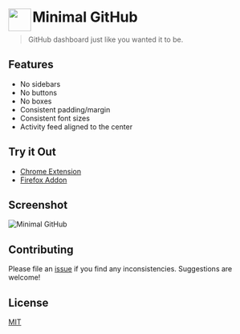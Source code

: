 # <img src="icons/128.png" width="45" align="left"> Minimal GitHub

> GitHub dashboard just like you wanted it to be.

## Features

- No sidebars
- No buttons
- No boxes
- Consistent padding/margin
- Consistent font sizes
- Activity feed aligned to the center

## Try it Out

- [Chrome Extension](https://chrome.google.com/webstore/detail/minimal-github/hpcjfhednekpbnndkceoaoippdogepae)
- [Firefox Addon](https://addons.mozilla.org/en-US/firefox/addon/minimal-github/)

## Screenshot

![Minimal GitHub](https://i.imgur.com/BU1PPdg.png)

## Contributing

Please file an [issue](https://github.com/mesaugat/minimal-github/issues/new) if you find any inconsistencies. Suggestions are welcome!

## License

[MIT](LICENSE)

